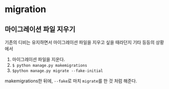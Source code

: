 # migration



## 마이그레이션 파일 지우기

기존의 디비는 유지하면서 마이그레이션 파일을 지우고 싶을 때라던지 기타 등등의 상황에서

1. 마이그레이션 파일을 지운다.
2. `$ python manage.py makemigrations`
3. `$python manage.py migrate --fake-initial`

makemigrations한 뒤에, `--fake`로 마치 `migrate`를 한 것 처럼 해준다.